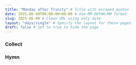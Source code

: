 ```yaml
---
title: "Monday after Trinity" # Title with escaped quotes
date: 2025-06-09T00:00:00+00:00 # Use-MM-DDTHH:MM format
slug: 2025-06-09 # Clean URL using only date
layout: "days/single" # Specify the layout for these pages
draft: false # Set to true to hide the page
---
```


### Collect


### Hymn